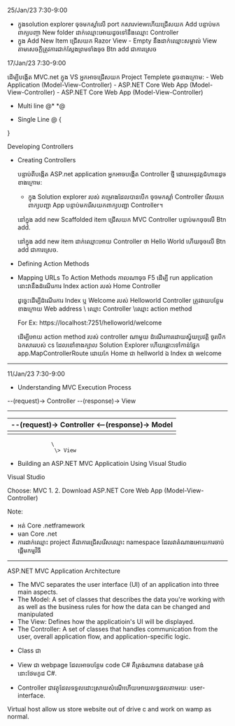 25/Jan/23 7:30-9:00
- ក្នុងsolution explorer ចុច​មកស្តាំលើ port កសារviewហើយជ្រើសយក Add បន្ទាប់មកពាក្យបញ្ចា New folder ដាក់ឈ្មោះអោយដូចទៅនឹងឈ្មោះ Controller
- ក្នុង Add New Item ជ្រើសយក Razor View - Empty នឹងដាក់ឈ្មោះសម្គាល់ View តាមសេចក្តីត្រូវការជាក់ស្តែងព្រមទាំងចុច Btn​ add ជាការស្រេច

17/Jan/23 7:30-9:00

ដើម្បីបង្កើត MVC.net ក្នុង VS អ្នកអាចជ្រើសយក Project Templete ដូចខាងក្រោម:
    - Web Application (Model-View-Controller)
    - ASP.NET Core Web App (Model-View-Controller)
    - ASP.NET Core Web App (Model-View-Controller)

* Multi line
@*  *@

* Single Line
@ {

}

Developing Controllers

* Creating Controllers

    បន្ទាប់ពីបង្កើត ASP.net application អ្នកអាចបង្កើត Controller ថ្មី ដោយអនុវត្តជំហានដូចខាងក្រោម:
    
    - ក្នុង Solution explorer របស់ គម្រោងដែលបានបើក ចុចមកស្តាំ Controller រើសយកពាក្យបញ្ជា App បន្ទាប់មករើសយកពាក្យបញ្ជា Controller។

    នៅក្នុង add new Scaffolded item ជ្រើសយក MVC Controller បន្ទាប់មកចុចលើ Btn add.

    នៅក្នុង add new item ដាក់ឈ្មោះអោយ Controller ថា Hello World ហើយចុចលើ Btn add ជាការស្រេច.

* Defining Action Methods

* Mapping URLs To Action Methods
    កាលណាចុច F5 ដើម្បី run application នោះវានឹងដំណើរការ Index action របស់ Home Controller

    ដូច្នេះដើម្បីដំណើរការ Index ឬ Welcome របស់ Helloworld Controller ត្រូវវាយបន្ថែមខាងក្រោយ Web address \ ឈ្មោះ Controller \ឈ្មោះ action method

    For Ex: https://localhost:7251/helloworld/welcome

    ដើម្បីអោយ action method របស់ controller ណាមួយ ដំណើរការដោយស្វ័យប្រវត្តិ ចូរបើកឯកសាររបស់ cs ដែលនៅខាងក្បាល Solution Explorer ហើយឆ្ពោះទៅកាន់ផ្នែក app.MapControllerRoute ដោយកែ Home ជា hellworld ឯ Index ជា welcome

--------------------------------------

11/Jan/23 7:30-9:00

* Understanding MVC Execution Process

--(request)-> Controller --(response)-> View

-----------------------------------------------
--(request)-> Controller <--(response)-> Model |
-----------------------------------------------|
                  |
                  \                  
                   \> View

* Building an ASP.NET MVC Applicatioin Using Visual Studio

Visual Studio

Choose: MVC
1. 
2. Download ASP.NET Core Web App (Model-View-Controller)

Note:
- អត់ Core .netframework
- មan Core .net
- ការដាក់ឈ្មោះ project គឺជាការជ្រើសរើសឈ្មោះ namespace ដែលវាតំណាងអោយការចាប់ផ្តើមកម្មវិធី

--------------------------------------

ASP.NET MVC Application Architecture

- The MVC separates the user interface (UI) of an application into three main aspects.
- The Model: A set of classes that describes the data you're working with as well as the business rules for how the data can be changed and manipulated
- The View: Defines how the applicatioin's UI will be displayed.
- The Controller: A set of classes that handles communication from the user, overall application flow, and application-specific logic.

* Class ជា

* View ជា webpage ដែលអាចបន្ថែម code C# គឺត្រង់ណាមាន database ត្រង់នោះថែមកូដ C#.

* Controller ជាវត្ថុដែលទទួលដោះស្រាយសំណើហើយអោយលទ្ធផលតាមរយៈ user-interface.

Virtual host allow us store website out of drive c and work on wamp as normal.